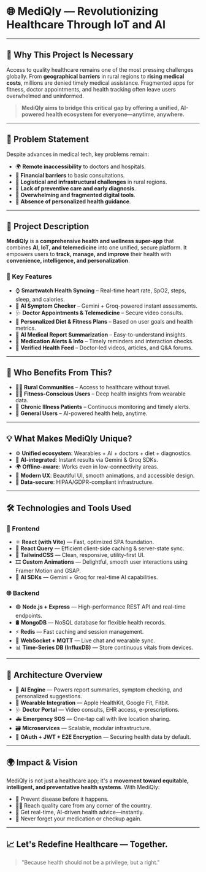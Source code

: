 # 🌐 MediQly — Revolutionizing Healthcare Through IoT and AI

---

## 🚨 Why This Project Is Necessary

Access to quality healthcare remains one of the most pressing challenges globally. From **geographical barriers** in rural regions to **rising medical costs**, millions are denied timely medical assistance. Fragmented apps for fitness, doctor appointments, and health tracking often leave users overwhelmed and uninformed.

> **MediQly aims to bridge this critical gap by offering a unified, AI-powered health ecosystem for everyone—anytime, anywhere.**

---

## 🧠 Problem Statement

Despite advances in medical tech, key problems remain:
- 🌍 **Remote inaccessibility** to doctors and hospitals.
- 💸 **Financial barriers** to basic consultations.
- 🏥 **Logistical and infrastructural challenges** in rural regions.
- 🧪 **Lack of preventive care and early diagnosis**.
- 📱 **Overwhelming and fragmented digital tools**.
- 🧭 **Absence of personalized health guidance**.

---

## 🏥 Project Description

**MediQly** is a **comprehensive health and wellness super-app** that combines **AI, IoT, and telemedicine** into one unified, secure platform. It empowers users to **track, manage, and improve** their health with **convenience, intelligence, and personalization**.

### 🔑 Key Features
- ⌚ **Smartwatch Health Syncing** – Real-time heart rate, SpO2, steps, sleep, and calories.
- 🤖 **AI Symptom Checker** – Gemini + Groq-powered instant assessments.
- 🩺 **Doctor Appointments & Telemedicine** – Secure video consults.
- 🥗 **Personalized Diet & Fitness Plans** – Based on user goals and health metrics.
- 📄 **AI Medical Report Summarization** – Easy-to-understand insights.
- 💊 **Medication Alerts & Info** – Timely reminders and interaction checks.
- 📢 **Verified Health Feed** – Doctor-led videos, articles, and Q&A forums.

---

## 🎯 Who Benefits From This?

- 👩‍🌾 **Rural Communities** – Access to healthcare without travel.
- 🏃‍♂️ **Fitness-Conscious Users** – Deep health insights from wearable data.
- 🧓 **Chronic Illness Patients** – Continuous monitoring and timely alerts.
- 🧠 **General Users** – AI-powered health help, anytime.

---

## 💡 What Makes MediQly Unique?

- ⚙ **Unified ecosystem**: Wearables + AI + doctors + diet + diagnostics.
- 🤖 **AI-integrated**: Instant results via Gemini & Groq SDKs.
- 🌍 **Offline-aware**: Works even in low-connectivity areas.
- 🎨 **Modern UX**: Beautiful UI, smooth animations, and accessible design.
- 🔐 **Data-secure**: HIPAA/GDPR-compliant infrastructure.

---

## 🛠 Technologies and Tools Used

### 🧩 Frontend
- ⚛ **React (with Vite)** — Fast, optimized SPA foundation.
- 🔁 **React Query** — Efficient client-side caching & server-state sync.
- 💅 **TailwindCSS** — Clean, responsive, utility-first UI.
- 🎞 **Custom Animations** — Delightful, smooth user interactions using Framer Motion and GSAP.
- 🧠 **AI SDKs** — Gemini + Groq for real-time AI capabilities.

### 🌐 Backend
- 🟢 **Node.js + Express** — High-performance REST API and real-time endpoints.
- 🛢 **MongoDB** — NoSQL database for flexible health records.
- ⚡ **Redis** — Fast caching and session management.
- 🔄 **WebSocket + MQTT** — Live chat and wearable sync.
- 📊 **Time-Series DB (InfluxDB)** — Store continuous vitals from devices.

---

## 🔭 Architecture Overview

- 🧠 **AI Engine** — Powers report summaries, symptom checking, and personalized suggestions.
- 📱 **Wearable Integration** — Apple HealthKit, Google Fit, Fitbit.
- 🩺 **Doctor Portal** — Video consults, EHR access, e-prescriptions.
- 🚑 **Emergency SOS** — One-tap call with live location sharing.
- 🗃 **Microservices** — Scalable, modular infrastructure.
- 🔐 **OAuth + JWT + E2E Encryption** — Securing health data by default.

---

## 🌍 Impact & Vision

MediQly is not just a healthcare app; it's a **movement toward equitable, intelligent, and preventative health systems**. With MediQly:
- 🧬 Prevent disease before it happens.
- 🧑‍⚕️ Reach quality care from any corner of the country.
- 🤖 Get real-time, AI-driven health advice—instantly.
- 💊 Never forget your medication or checkup again.

---

## 📈 Let's Redefine Healthcare — Together.

> "Because health should not be a privilege, but a right."
